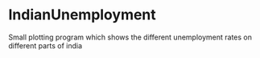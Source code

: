 # IndianUnemployment
Small plotting program which shows the different unemployment rates on different parts of india
